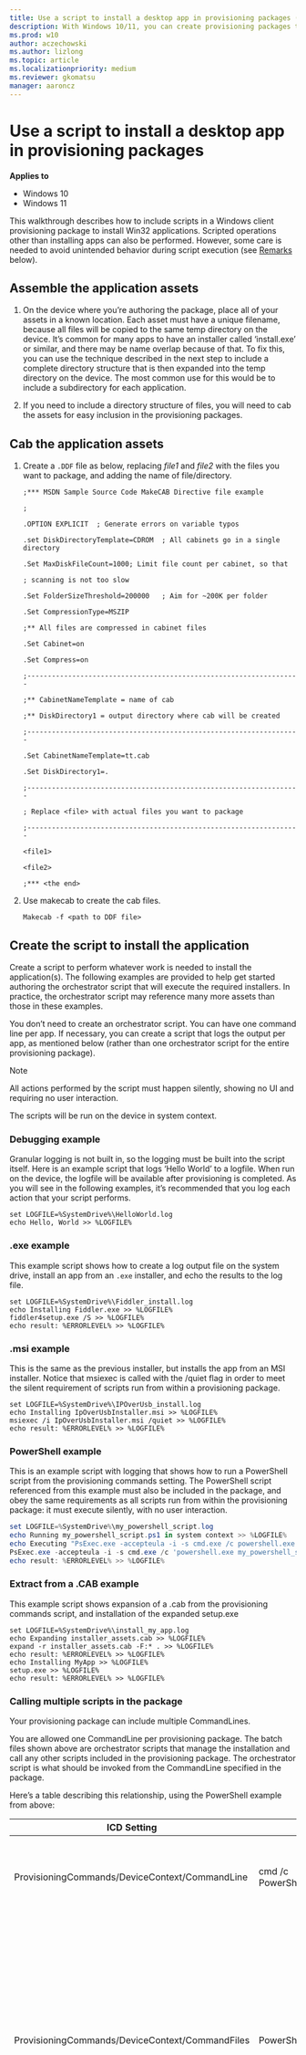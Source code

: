 ```yaml
---
title: Use a script to install a desktop app in provisioning packages (Windows 10/11)
description: With Windows 10/11, you can create provisioning packages that let you quickly and efficiently configure a device without having to install a new image.
ms.prod: w10
author: aczechowski
ms.author: lizlong
ms.topic: article
ms.localizationpriority: medium
ms.reviewer: gkomatsu
manager: aaroncz
---
```


# Use a script to install a desktop app in provisioning packages


**Applies to**

-   Windows 10
-   Windows 11

This walkthrough describes how to include scripts in a Windows client provisioning package to install Win32 applications. Scripted operations other than installing apps can also be performed. However, some care is needed to avoid unintended behavior during script execution (see [Remarks](#remarks) below).

## Assemble the application assets

1. On the device where you’re authoring the package, place all of your assets in a known location. Each asset must have a unique filename, because all files will be copied to the same temp directory on the device. It’s common for many apps to have an installer called ‘install.exe’ or similar, and there may be name overlap because of that. To fix this, you can use the technique described in the next step to include a complete directory structure that is then expanded into the temp directory on the device. The most common use for this would be to include a subdirectory for each application. 

2. If you need to include a directory structure of files, you will need to cab the assets for easy inclusion in the provisioning packages.

## Cab the application assets

1. Create a `.DDF` file as below, replacing *file1* and *file2* with the files you want to package, and adding the name of file/directory.

    ```ddf
    ;*** MSDN Sample Source Code MakeCAB Directive file example
    
    ;
    
    .OPTION EXPLICIT  ; Generate errors on variable typos
    
    .set DiskDirectoryTemplate=CDROM  ; All cabinets go in a single directory
    
    .Set MaxDiskFileCount=1000; Limit file count per cabinet, so that
    
    ; scanning is not too slow
    
    .Set FolderSizeThreshold=200000   ; Aim for ~200K per folder
    
    .Set CompressionType=MSZIP
    
    ;** All files are compressed in cabinet files
    
    .Set Cabinet=on
    
    .Set Compress=on
    
    ;-------------------------------------------------------------------
    
    ;** CabinetNameTemplate = name of cab
    
    ;** DiskDirectory1 = output directory where cab will be created
    
    ;-------------------------------------------------------------------
    
    .Set CabinetNameTemplate=tt.cab
    
    .Set DiskDirectory1=.
        
    ;-------------------------------------------------------------------
    
    ; Replace <file> with actual files you want to package
    
    ;-------------------------------------------------------------------
    
    <file1>
    
    <file2>
    
    ;*** <the end>  
    ```

2. Use makecab to create the cab files.

    ```makecab
    Makecab -f <path to DDF file>
    ```

## Create the script to install the application

Create a script to perform whatever work is needed to install the application(s). The following examples are provided to help get started authoring the orchestrator script that will execute the required installers. In practice, the orchestrator script may reference many more assets than those in these examples.

You don’t need to create an orchestrator script. You can have one command line per app. If necessary, you can create a script that logs the output per app, as mentioned below (rather than one orchestrator script for the entire provisioning package). 

>[!NOTE]
>All actions performed by the script must happen silently, showing no UI and requiring no user interaction.
>
>The scripts will be run on the device in system context.

### Debugging example 

Granular logging is not built in, so the logging must be built into the script itself. Here is an example script that logs ‘Hello World’ to a logfile. When run on the device, the logfile will be available after provisioning is completed. As you will see in the following examples, it’s recommended that you log each action that your script performs.

```log
set LOGFILE=%SystemDrive%\HelloWorld.log
echo Hello, World >> %LOGFILE% 
```

### .exe example

This example script shows how to create a log output file on the system drive, install an app from an `.exe` installer, and echo the results to the log file.

```exe
set LOGFILE=%SystemDrive%\Fiddler_install.log
echo Installing Fiddler.exe >> %LOGFILE%
fiddler4setup.exe /S >> %LOGFILE%
echo result: %ERRORLEVEL% >> %LOGFILE%
```

### .msi example

This is the same as the previous installer, but installs the app from an MSI installer. Notice that msiexec is called with the /quiet flag in order to meet the silent requirement of scripts run from within a provisioning package.

```msi
set LOGFILE=%SystemDrive%\IPOverUsb_install.log
echo Installing IpOverUsbInstaller.msi >> %LOGFILE%
msiexec /i IpOverUsbInstaller.msi /quiet >> %LOGFILE%
echo result: %ERRORLEVEL% >> %LOGFILE%
```

### PowerShell example

This is an example script with logging that shows how to run a PowerShell script from the provisioning commands setting. The PowerShell script referenced from this example must also be included in the package, and obey the same requirements as all scripts run from within the provisioning package: it must execute silently, with no user interaction.

```powershell
set LOGFILE=%SystemDrive%\my_powershell_script.log
echo Running my_powershell_script.ps1 in system context >> %LOGFILE%
echo Executing "PsExec.exe -accepteula -i -s cmd.exe /c powershell.exe my_powershell_script.ps1" >> %LOGFILE%
PsExec.exe -accepteula -i -s cmd.exe /c 'powershell.exe my_powershell_script.ps1' >> %LOGFILE%
echo result: %ERRORLEVEL% >> %LOGFILE%
```

<span id="cab-extract" />

### Extract from a .CAB example

This example script shows expansion of a .cab from the provisioning commands script, and installation of the expanded setup.exe

```cab
set LOGFILE=%SystemDrive%\install_my_app.log
echo Expanding installer_assets.cab >> %LOGFILE%
expand -r installer_assets.cab -F:* . >> %LOGFILE%
echo result: %ERRORLEVEL% >> %LOGFILE%
echo Installing MyApp >> %LOGFILE%
setup.exe >> %LOGFILE%
echo result: %ERRORLEVEL% >> %LOGFILE%
```

### Calling multiple scripts in the package

Your provisioning package can include multiple CommandLines.

You are allowed one CommandLine per provisioning package. The batch files shown above are orchestrator scripts that manage the installation and call any other scripts included in the provisioning package. The orchestrator script is what should be invoked from the CommandLine specified in the package. 

Here’s a table describing this relationship, using the PowerShell example from above:


|ICD Setting | Value  | Description |
| --- | --- | --- |
| ProvisioningCommands/DeviceContext/CommandLine | cmd /c PowerShell_Example.bat | The command line needed to invoke the orchestrator script. |
| ProvisioningCommands/DeviceContext/CommandFiles | PowerShell_Example.bat | The single orchestrator script referenced by the command line that handles calling into the required installers or performing any other actions such as expanding cab files. This script must do the required logging. |
| ProvisioningCommands/DeviceContext/CommandFiles | my_powershell_script.ps1 | Other assets referenced by the orchestrator script. In this example, there is only one, but there could be many assets referenced here. One common use case is using the orchestrator to call a series of install.exe or setup.exe installers to install several applications. Each of those installers must be included as an asset here. |

### Add script to provisioning package

When you have the batch file written and the referenced assets ready to include, you can add them to a provisioning package in the Windows Configuration Designer.

Using Windows Configuration Designer, specify the full details of how the script should be run in the CommandLine setting in the provisioning package. This includes flags or any other parameters that you would normally type on the command line. So for example if the package contained an app installer called install.exe and a script used to automate the install called InstallMyApp.bat, the `ProvisioningCommands/DeviceContext/CommandLine` setting should be configured to:

```bat
cmd /c InstallMyApp.bat
```

In Windows Configuration Designer, this looks like:

![Command line in Selected customizations.](../images/icd-script1.png)

You also need to add the relevant assets for that command line including the orchestrator script and any other assets it references such as installers or .cab files.

In Windows Configuration Designer, that is done by adding files under the `ProvisioningCommands/DeviceContext/CommandFiles` setting.

![Command files in Selected customizations.](../images/icd-script2.png)

When you are done, [build the package](provisioning-create-package.md#build-package). 
 

### Remarks

1. No user interaction or console output is supported via ProvisioningCommands. All work needs to be silent. If your script attempts to do any of the following it will cause undefined behavior, and could put the device in an unrecoverable state if executed during setup or the Out of Box Experience:
    a. Echo to console
    b. Display anything on the screen
    c. Prompt the user with a dialog or install wizard
2. When applied at first boot, provisioning runs early in the boot sequence and before a user context has been established; care must be taken to only include installers that can run at this time. Other installers can be provisioned via a management tool.
3. If the device is put into an unrecoverable state because of a bad script, you can reset it using [recovery options in Windows client](https://support.microsoft.com/help/12415/windows-10-recovery-options).
4. The CommandFile assets are deployed on the device to a temporary folder unique to each package.

    1. For packages added during the out of box experience, this is usually in `%WINDIR%\system32\config\systemprofile\appdata\local\Temp\ProvisioningPkgTmp\<{PackageIdGuid}>\Commands\0`

        The `0` after `Commands\` refers to the installation order and indicates the first app to be installed. The number will increment for each app in the package.

    2. For packages added by double-clicking on an already deployed device, this will be in the temp folder for the user executing the provisioning package: `%TMP%\ProvisioningPkgTmp\<{PackageIdGuid}>\Commands\0`

5. The command line will be executed with the directory the CommandFiles were deployed to as the working directory. This means you do not need to specific the full path to assets in the command line or from within any script.
6. The runtime provisioning component will attempt to run the scripts from the provisioning package at the earliest point possible, depending on the stage when the PPKG was added. For example, if the package was added during the Out-of-Box Experience, it will be run immediately after the package is applied, while the out of box experience is still happening. This is before the user account configuration options are presented to the user. A spinning progress dialog will appear and “please wait” will be displayed on the screen. 

    >[!NOTE]
    >There is a timeout of 30 minutes for the provisioning process at this point. All scripts and installs need to complete within this time. 
7. The scripts are executed in the background as the rest of provisioning continues to run. For packages added on existing systems using the double-click to install, there is no notification that provisioning or script execution has completed


## Related articles

- [Provisioning packages for Windows client](provisioning-packages.md)
- [How provisioning works in Windows client](provisioning-how-it-works.md)
- [Install Windows Configuration Designer](provisioning-install-icd.md)
- [Create a provisioning package](provisioning-create-package.md)
- [Apply a provisioning package](provisioning-apply-package.md)
- [Settings changed when you uninstall a provisioning package](provisioning-uninstall-package.md)
- [Provision PCs with common settings for initial deployment (simple provisioning)](provision-pcs-for-initial-deployment.md)
- [Windows Configuration Designer command-line interface (reference)](provisioning-command-line.md)
- [PowerShell cmdlets for provisioning Windows client (reference)](provisioning-powershell.md)
- [Create a provisioning package with multivariant settings](provisioning-multivariant.md)

